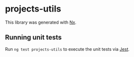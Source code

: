 # projects-utils

This library was generated with [Nx](https://nx.dev).

## Running unit tests

Run `ng test projects-utils` to execute the unit tests via [Jest](https://jestjs.io).
